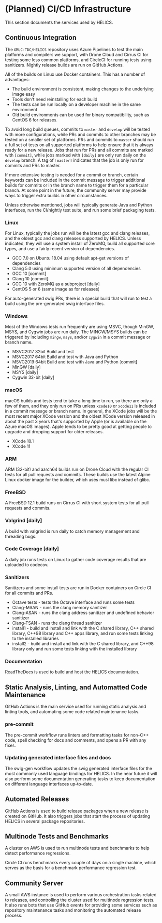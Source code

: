 # (Planned) CI/CD Infrastructure

This section documents the services used by HELICS.

## Continuous Integration

The `GMLC-TDC/HELICS` repository uses Azure Pipelines to test the main platforms and compilers we support,
with Drone Cloud and Cirrus CI for testing some less common platforms, and CircleCI for running tests using sanitizers.
Nightly release builds are run on GitHub Actions.

All of the builds on Linux use Docker containers. This has a number of advantages:

- The build environment is consistent, making changes to the underlying image easy
- Tools don't need reinstalling for each build
- The tests can be run locally on a developer machine in the same environment
- Old build environments can be used for binary compatibility, such as CentOS 6 for releases.

To avoid long build queues, commits to `master` and `develop` will be tested with more configurations,
while PRs and commits to other branches may be tested on a smaller set of platforms. PRs and commits
to `master` should run a full set of tests on all supported platforms to help ensure that it is always
ready for a new release. Jobs that run for PRs and all commits are marked with `[commit]`, while jobs
marked with `[daily]` are only run daily on the `develop` branch. A tag of `[master]` indicates that
the job is only run for commits and PRs to master.

If more extensive testing is needed for a commit or branch, certain keywords can be included in the
commit message to trigger additional builds for commits or in the branch name to trigger them for
a particular branch. At some point in the future, the community server may provide ways to trigger
extra builds in other circumstances.

Unless otherwise mentioned, jobs will typically generate Java and Python interfaces, run the CI/nightly
test suite, and run some brief packaging tests.

### Linux

For Linux, typically the jobs run will be the latest gcc and clang releases, and the oldest
gcc and clang releases supported by HELICS. Unless indicated, they will use a system install of ZeroMQ,
build all supported core types, and use a fairly recent version of dependencies.

- GCC 7.0 on Ubuntu 18.04 using default apt-get versions of dependencies
- Clang 5.0 using minimum supported version of all dependencies
- GCC 10 [commit]
- Clang 10 [commit]
- GCC 10 with ZeroMQ as a subproject [daily]
- CentOS 5 or 6 (same image as for releases)

For auto-generated swig PRs, there is a special build that will run to test a build using the
pre-generated swig interface files.

### Windows

Most of the Windows tests run frequently are using MSVC, though MinGW, MSYS, and Cygwin jobs are run daily.
The MINGW/MSYS builds can be triggered by including `mingw`, `msys`, and/or `cygwin` in a commit message or
branch name.

- MSVC2017 32bit Build and test
- MSVC2017 64bit Build and test with Java and Python
- MSVC2019 64bit Build and test with Java and Python [commit]
- MinGW [daily]
- MSYS [daily]
- Cygwin 32-bit [daily]

### macOS

macOS builds and tests tend to take a long time to run, so there are only a few of them, and they
only run on PRs unless `xcode10` or `xcode11` is included in a commit message or branch name.
In general, the XCode jobs will be the most recent major XCode version and the oldest XCode version
released in about the past 3 years that's supported by Apple (or is available on the Azure macOS
images). Apple tends to be pretty good at getting people to upgrade and dropping support for older
releases.

- XCode 10.1
- XCode 11

### ARM

ARM (32-bit) and aarch64 builds run on Drone Cloud with the regular CI tests for all pull requests and commits.
These builds use the latest Alpine Linux docker image for the builder, which uses musl libc instead of glibc.

### FreeBSD

A FreeBSD 12.1 build runs on Cirrus CI with short system tests for all pull requests and commits.

### Valgrind [daily]

A build with valgrind is run daily to catch memory management and threading bugs.

### Code Coverage [daily]

A daily job runs tests on Linux to gather code coverage results that are uploaded to codecov.

### Sanitizers

Sanitizers and some install tests are run in Docker containers on Circle CI for all commits and PRs.

- Octave tests - tests the Octave interface and runs some tests
- Clang-MSAN - runs the clang memory sanitizer
- Clang-ASAN - runs the clang address sanitizer and undefined behavior sanitizer
- Clang-TSAN - runs the clang thread sanitizer
- install1 - build and install and link with the C shared library, C\++ shared library, C\++98 library and C\++ apps library, and run some tests linking to the installed libraries
- install2 - build and install and link with the C shared library, and C\++98 library only and run some tests linking with the installed library

### Documentation

ReadTheDocs is used to build and host the HELICS documentation.

## Static Analysis, Linting, and Automatted Code Maintenance

GitHub Actions is the main service used for running static analysis and linting tools, and
automating some code related maintenance tasks.

### pre-commit

The pre-commit workflow runs linters and formatting tasks for non-C++ code, spell checking for
docs and comments, and opens a PR with any fixes.

### Updating generated interface files and docs

The swig-gen workflow updates the swig generated interface files for the most commonly used
language bindings for HELICS. In the near future it will also perform some documentation
generating tasks to keep documentation on different language interfaces up-to-date.

## Automated Releases

GitHub Actions is used to build release packages when a new release is created on GitHub.
It also triggers jobs that start the process of updating HELICS in several package repositories.

## Multinode Tests and Benchmarks

A cluster on AWS is used to run multinode tests and benchmarks to help detect performance regressions.

Circle CI runs benchmarks every couple of days on a single machine, which serves as the basis for
a benchmark performance regression test.

## Community Server

A small AWS instance is used to perform various orchestration tasks related to releases, and controlling
the cluster used for multinode regression tests. It also runs bots that use GitHub events for providing
some services such as repository maintenance tasks and monitoring the automated release process.

